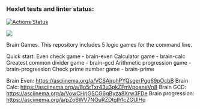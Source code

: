 ### Hexlet tests and linter status:
[![Actions Status](https://github.com/RonnZhuk/python-project-49/workflows/hexlet-check/badge.svg)](https://github.com/RonnZhuk/python-project-49/actions)

<a href="https://codeclimate.com/github/RonnZhuk/python-project-49/test_coverage"><img src="https://api.codeclimate.com/v1/badges/952e3de76b2a6ea1b063/test_coverage" /></a>

Brain Games.
This repository includes 5 logic games for the command line.

Quick start:
Even check game - brain-even
Calculator game - brain-calc
Greatest common divider game - brain-gcd
Arithmetic progression game - brain-progression
Check prime number game - brain-prime


Brain Even:
https://asciinema.org/a/VCSAjrohPYQsgerPgq69pOcbB
Brain Calc:
https://asciinema.org/a/8o5rTxr43u3pkZFmVpoaneVn8
Brain GCD:
https://asciinema.org/a/VowCHrjGSCG6gByza8Xrw3FDe
Brain progression:
https://asciinema.org/a/pZo6WV7NOuRZDtgIh1cZGUlHq
